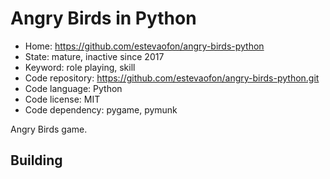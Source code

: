 # Angry Birds in Python

- Home: https://github.com/estevaofon/angry-birds-python
- State: mature, inactive since 2017
- Keyword: role playing, skill
- Code repository: https://github.com/estevaofon/angry-birds-python.git
- Code language: Python
- Code license: MIT
- Code dependency: pygame, pymunk

Angry Birds game.

## Building


